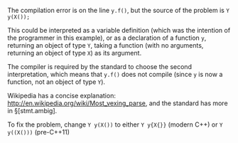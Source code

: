 The compilation error is on the line `y.f()`, but the source of the problem is `Y y(X());`

This could be interpreted as a variable definition (which was the intention of the programmer in this example), or as a declaration of a function `y`, returning an object of type `Y`, taking a function (with no arguments, returning an object of type `X`) as its argument.

The compiler is required by the standard to choose the second interpretation, which means that `y.f()` does not compile (since `y` is now a function, not an object of type `Y`).

Wikipedia has a concise explanation: <http://en.wikipedia.org/wiki/Most_vexing_parse>, and the standard has more in §[stmt.ambig].

To fix the problem, change `Y y(X())` to either `Y y{X{}}` (modern C++) or `Y y((X()))` (pre-C++11)